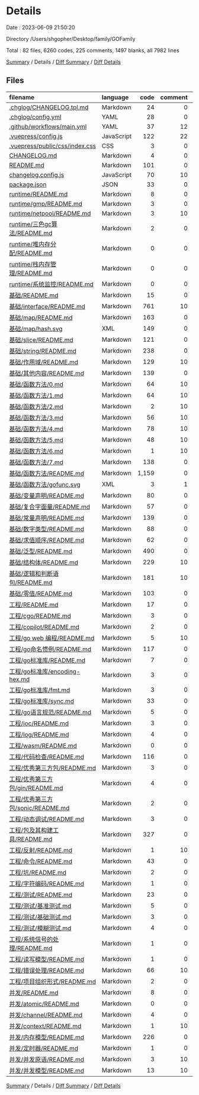 # Details

Date : 2023-06-09 21:50:20

Directory /Users/shgopher/Desktop/family/GOFamily

Total : 82 files,  6260 codes, 225 comments, 1497 blanks, all 7982 lines

[Summary](results.md) / Details / [Diff Summary](diff.md) / [Diff Details](diff-details.md)

## Files
| filename | language | code | comment | blank | total |
| :--- | :--- | ---: | ---: | ---: | ---: |
| [.chglog/CHANGELOG.tpl.md](/.chglog/CHANGELOG.tpl.md) | Markdown | 24 | 0 | 6 | 30 |
| [.chglog/config.yml](/.chglog/config.yml) | YAML | 28 | 0 | 0 | 28 |
| [.github/workflows/main.yml](/.github/workflows/main.yml) | YAML | 37 | 12 | 8 | 57 |
| [.vuepress/config.js](/.vuepress/config.js) | JavaScript | 122 | 22 | 2 | 146 |
| [.vuepress/public/css/index.css](/.vuepress/public/css/index.css) | CSS | 3 | 0 | 0 | 3 |
| [CHANGELOG.md](/CHANGELOG.md) | Markdown | 4 | 0 | 5 | 9 |
| [README.md](/README.md) | Markdown | 101 | 0 | 11 | 112 |
| [changelog.config.js](/changelog.config.js) | JavaScript | 70 | 10 | 0 | 80 |
| [package.json](/package.json) | JSON | 33 | 0 | 1 | 34 |
| [runtime/README.md](/runtime/README.md) | Markdown | 8 | 0 | 0 | 8 |
| [runtime/gmp/README.md](/runtime/gmp/README.md) | Markdown | 3 | 0 | 0 | 3 |
| [runtime/netpool/README.md](/runtime/netpool/README.md) | Markdown | 3 | 10 | 0 | 13 |
| [runtime/三色gc算法/README.md](/runtime/%E4%B8%89%E8%89%B2gc%E7%AE%97%E6%B3%95/README.md) | Markdown | 2 | 0 | 0 | 2 |
| [runtime/堆内存分配/README.md](/runtime/%E5%A0%86%E5%86%85%E5%AD%98%E5%88%86%E9%85%8D/README.md) | Markdown | 0 | 0 | 1 | 1 |
| [runtime/栈内存管理/README.md](/runtime/%E6%A0%88%E5%86%85%E5%AD%98%E7%AE%A1%E7%90%86/README.md) | Markdown | 0 | 0 | 1 | 1 |
| [runtime/系统监控/README.md](/runtime/%E7%B3%BB%E7%BB%9F%E7%9B%91%E6%8E%A7/README.md) | Markdown | 0 | 0 | 1 | 1 |
| [基础/README.md](/%E5%9F%BA%E7%A1%80/README.md) | Markdown | 15 | 0 | 0 | 15 |
| [基础/interface/README.md](/%E5%9F%BA%E7%A1%80/interface/README.md) | Markdown | 761 | 10 | 192 | 963 |
| [基础/map/README.md](/%E5%9F%BA%E7%A1%80/map/README.md) | Markdown | 163 | 0 | 63 | 226 |
| [基础/map/hash.svg](/%E5%9F%BA%E7%A1%80/map/hash.svg) | XML | 149 | 0 | 0 | 149 |
| [基础/slice/README.md](/%E5%9F%BA%E7%A1%80/slice/README.md) | Markdown | 121 | 0 | 51 | 172 |
| [基础/string/README.md](/%E5%9F%BA%E7%A1%80/string/README.md) | Markdown | 238 | 0 | 39 | 277 |
| [基础/作用域/README.md](/%E5%9F%BA%E7%A1%80/%E4%BD%9C%E7%94%A8%E5%9F%9F/README.md) | Markdown | 129 | 10 | 29 | 168 |
| [基础/其他内容/README.md](/%E5%9F%BA%E7%A1%80/%E5%85%B6%E4%BB%96%E5%86%85%E5%AE%B9/README.md) | Markdown | 139 | 0 | 67 | 206 |
| [基础/函数方法/0.md](/%E5%9F%BA%E7%A1%80/%E5%87%BD%E6%95%B0%E6%96%B9%E6%B3%95/0.md) | Markdown | 64 | 10 | 17 | 91 |
| [基础/函数方法/1.md](/%E5%9F%BA%E7%A1%80/%E5%87%BD%E6%95%B0%E6%96%B9%E6%B3%95/1.md) | Markdown | 64 | 10 | 12 | 86 |
| [基础/函数方法/2.md](/%E5%9F%BA%E7%A1%80/%E5%87%BD%E6%95%B0%E6%96%B9%E6%B3%95/2.md) | Markdown | 2 | 10 | 1 | 13 |
| [基础/函数方法/3.md](/%E5%9F%BA%E7%A1%80/%E5%87%BD%E6%95%B0%E6%96%B9%E6%B3%95/3.md) | Markdown | 56 | 10 | 9 | 75 |
| [基础/函数方法/4.md](/%E5%9F%BA%E7%A1%80/%E5%87%BD%E6%95%B0%E6%96%B9%E6%B3%95/4.md) | Markdown | 78 | 10 | 10 | 98 |
| [基础/函数方法/5.md](/%E5%9F%BA%E7%A1%80/%E5%87%BD%E6%95%B0%E6%96%B9%E6%B3%95/5.md) | Markdown | 48 | 10 | 11 | 69 |
| [基础/函数方法/6.md](/%E5%9F%BA%E7%A1%80/%E5%87%BD%E6%95%B0%E6%96%B9%E6%B3%95/6.md) | Markdown | 1 | 10 | 2 | 13 |
| [基础/函数方法/7.md](/%E5%9F%BA%E7%A1%80/%E5%87%BD%E6%95%B0%E6%96%B9%E6%B3%95/7.md) | Markdown | 138 | 0 | 29 | 167 |
| [基础/函数方法/README.md](/%E5%9F%BA%E7%A1%80/%E5%87%BD%E6%95%B0%E6%96%B9%E6%B3%95/README.md) | Markdown | 1,159 | 0 | 279 | 1,438 |
| [基础/函数方法/gofunc.svg](/%E5%9F%BA%E7%A1%80/%E5%87%BD%E6%95%B0%E6%96%B9%E6%B3%95/gofunc.svg) | XML | 3 | 1 | 0 | 4 |
| [基础/变量声明/README.md](/%E5%9F%BA%E7%A1%80/%E5%8F%98%E9%87%8F%E5%A3%B0%E6%98%8E/README.md) | Markdown | 80 | 0 | 25 | 105 |
| [基础/复合字面量/README.md](/%E5%9F%BA%E7%A1%80/%E5%A4%8D%E5%90%88%E5%AD%97%E9%9D%A2%E9%87%8F/README.md) | Markdown | 57 | 0 | 18 | 75 |
| [基础/常量声明/README.md](/%E5%9F%BA%E7%A1%80/%E5%B8%B8%E9%87%8F%E5%A3%B0%E6%98%8E/README.md) | Markdown | 139 | 0 | 31 | 170 |
| [基础/数字类型/README.md](/%E5%9F%BA%E7%A1%80/%E6%95%B0%E5%AD%97%E7%B1%BB%E5%9E%8B/README.md) | Markdown | 88 | 0 | 21 | 109 |
| [基础/求值顺序/README.md](/%E5%9F%BA%E7%A1%80/%E6%B1%82%E5%80%BC%E9%A1%BA%E5%BA%8F/README.md) | Markdown | 62 | 0 | 20 | 82 |
| [基础/泛型/README.md](/%E5%9F%BA%E7%A1%80/%E6%B3%9B%E5%9E%8B/README.md) | Markdown | 490 | 0 | 121 | 611 |
| [基础/结构体/README.md](/%E5%9F%BA%E7%A1%80/%E7%BB%93%E6%9E%84%E4%BD%93/README.md) | Markdown | 229 | 10 | 37 | 276 |
| [基础/逻辑和判断语句/README.md](/%E5%9F%BA%E7%A1%80/%E9%80%BB%E8%BE%91%E5%92%8C%E5%88%A4%E6%96%AD%E8%AF%AD%E5%8F%A5/README.md) | Markdown | 181 | 10 | 57 | 248 |
| [基础/零值/README.md](/%E5%9F%BA%E7%A1%80/%E9%9B%B6%E5%80%BC/README.md) | Markdown | 103 | 0 | 27 | 130 |
| [工程/README.md](/%E5%B7%A5%E7%A8%8B/README.md) | Markdown | 17 | 0 | 1 | 18 |
| [工程/cgo/README.md](/%E5%B7%A5%E7%A8%8B/cgo/README.md) | Markdown | 3 | 0 | 0 | 3 |
| [工程/copilot/README.md](/%E5%B7%A5%E7%A8%8B/copilot/README.md) | Markdown | 2 | 0 | 0 | 2 |
| [工程/go web 编程/README.md](/%E5%B7%A5%E7%A8%8B/go%20web%20%E7%BC%96%E7%A8%8B/README.md) | Markdown | 5 | 10 | 0 | 15 |
| [工程/go命名惯例/README.md](/%E5%B7%A5%E7%A8%8B/go%E5%91%BD%E5%90%8D%E6%83%AF%E4%BE%8B/README.md) | Markdown | 117 | 0 | 25 | 142 |
| [工程/go标准库/README.md](/%E5%B7%A5%E7%A8%8B/go%E6%A0%87%E5%87%86%E5%BA%93/README.md) | Markdown | 7 | 0 | 2 | 9 |
| [工程/go标准库/encoding-hex.md](/%E5%B7%A5%E7%A8%8B/go%E6%A0%87%E5%87%86%E5%BA%93/encoding-hex.md) | Markdown | 3 | 0 | 0 | 3 |
| [工程/go标准库/fmt.md](/%E5%B7%A5%E7%A8%8B/go%E6%A0%87%E5%87%86%E5%BA%93/fmt.md) | Markdown | 3 | 0 | 0 | 3 |
| [工程/go标准库/sync.md](/%E5%B7%A5%E7%A8%8B/go%E6%A0%87%E5%87%86%E5%BA%93/sync.md) | Markdown | 33 | 0 | 13 | 46 |
| [工程/go语言规范/README.md](/%E5%B7%A5%E7%A8%8B/go%E8%AF%AD%E8%A8%80%E8%A7%84%E8%8C%83/README.md) | Markdown | 5 | 0 | 1 | 6 |
| [工程/ioc/README.md](/%E5%B7%A5%E7%A8%8B/ioc/README.md) | Markdown | 3 | 0 | 0 | 3 |
| [工程/log/README.md](/%E5%B7%A5%E7%A8%8B/log/README.md) | Markdown | 4 | 0 | 3 | 7 |
| [工程/wasm/README.md](/%E5%B7%A5%E7%A8%8B/wasm/README.md) | Markdown | 0 | 0 | 1 | 1 |
| [工程/代码检查/README.md](/%E5%B7%A5%E7%A8%8B/%E4%BB%A3%E7%A0%81%E6%A3%80%E6%9F%A5/README.md) | Markdown | 116 | 0 | 15 | 131 |
| [工程/优秀第三方包/README.md](/%E5%B7%A5%E7%A8%8B/%E4%BC%98%E7%A7%80%E7%AC%AC%E4%B8%89%E6%96%B9%E5%8C%85/README.md) | Markdown | 3 | 0 | 0 | 3 |
| [工程/优秀第三方包/gin/README.md](/%E5%B7%A5%E7%A8%8B/%E4%BC%98%E7%A7%80%E7%AC%AC%E4%B8%89%E6%96%B9%E5%8C%85/gin/README.md) | Markdown | 4 | 0 | 0 | 4 |
| [工程/优秀第三方包/sonic/README.md](/%E5%B7%A5%E7%A8%8B/%E4%BC%98%E7%A7%80%E7%AC%AC%E4%B8%89%E6%96%B9%E5%8C%85/sonic/README.md) | Markdown | 2 | 0 | 0 | 2 |
| [工程/动态调试/README.md](/%E5%B7%A5%E7%A8%8B/%E5%8A%A8%E6%80%81%E8%B0%83%E8%AF%95/README.md) | Markdown | 3 | 0 | 0 | 3 |
| [工程/包及其构建工具/README.md](/%E5%B7%A5%E7%A8%8B/%E5%8C%85%E5%8F%8A%E5%85%B6%E6%9E%84%E5%BB%BA%E5%B7%A5%E5%85%B7/README.md) | Markdown | 327 | 0 | 115 | 442 |
| [工程/反射/README.md](/%E5%B7%A5%E7%A8%8B/%E5%8F%8D%E5%B0%84/README.md) | Markdown | 1 | 10 | 2 | 13 |
| [工程/命令/README.md](/%E5%B7%A5%E7%A8%8B/%E5%91%BD%E4%BB%A4/README.md) | Markdown | 43 | 0 | 21 | 64 |
| [工程/坑/README.md](/%E5%B7%A5%E7%A8%8B/%E5%9D%91/README.md) | Markdown | 2 | 0 | 1 | 3 |
| [工程/字符编码/README.md](/%E5%B7%A5%E7%A8%8B/%E5%AD%97%E7%AC%A6%E7%BC%96%E7%A0%81/README.md) | Markdown | 1 | 0 | 0 | 1 |
| [工程/测试/README.md](/%E5%B7%A5%E7%A8%8B/%E6%B5%8B%E8%AF%95/README.md) | Markdown | 23 | 0 | 0 | 23 |
| [工程/测试/基准测试.md](/%E5%B7%A5%E7%A8%8B/%E6%B5%8B%E8%AF%95/%E5%9F%BA%E5%87%86%E6%B5%8B%E8%AF%95.md) | Markdown | 5 | 0 | 0 | 5 |
| [工程/测试/基础测试.md](/%E5%B7%A5%E7%A8%8B/%E6%B5%8B%E8%AF%95/%E5%9F%BA%E7%A1%80%E6%B5%8B%E8%AF%95.md) | Markdown | 3 | 0 | 0 | 3 |
| [工程/测试/模糊测试.md](/%E5%B7%A5%E7%A8%8B/%E6%B5%8B%E8%AF%95/%E6%A8%A1%E7%B3%8A%E6%B5%8B%E8%AF%95.md) | Markdown | 4 | 0 | 1 | 5 |
| [工程/系统信号的处理/README.md](/%E5%B7%A5%E7%A8%8B/%E7%B3%BB%E7%BB%9F%E4%BF%A1%E5%8F%B7%E7%9A%84%E5%A4%84%E7%90%86/README.md) | Markdown | 1 | 0 | 0 | 1 |
| [工程/读写模型/README.md](/%E5%B7%A5%E7%A8%8B/%E8%AF%BB%E5%86%99%E6%A8%A1%E5%9E%8B/README.md) | Markdown | 1 | 0 | 0 | 1 |
| [工程/错误处理/README.md](/%E5%B7%A5%E7%A8%8B/%E9%94%99%E8%AF%AF%E5%A4%84%E7%90%86/README.md) | Markdown | 66 | 10 | 12 | 88 |
| [工程/项目组织形式/README.md](/%E5%B7%A5%E7%A8%8B/%E9%A1%B9%E7%9B%AE%E7%BB%84%E7%BB%87%E5%BD%A2%E5%BC%8F/README.md) | Markdown | 2 | 0 | 0 | 2 |
| [并发/README.md](/%E5%B9%B6%E5%8F%91/README.md) | Markdown | 8 | 0 | 1 | 9 |
| [并发/atomic/README.md](/%E5%B9%B6%E5%8F%91/atomic/README.md) | Markdown | 0 | 0 | 1 | 1 |
| [并发/channel/README.md](/%E5%B9%B6%E5%8F%91/channel/README.md) | Markdown | 4 | 0 | 0 | 4 |
| [并发/context/README.md](/%E5%B9%B6%E5%8F%91/context/README.md) | Markdown | 1 | 10 | 1 | 12 |
| [并发/内存模型/README.md](/%E5%B9%B6%E5%8F%91/%E5%86%85%E5%AD%98%E6%A8%A1%E5%9E%8B/README.md) | Markdown | 226 | 0 | 74 | 300 |
| [并发/定时器/README.md](/%E5%B9%B6%E5%8F%91/%E5%AE%9A%E6%97%B6%E5%99%A8/README.md) | Markdown | 1 | 0 | 0 | 1 |
| [并发/并发原语/README.md](/%E5%B9%B6%E5%8F%91/%E5%B9%B6%E5%8F%91%E5%8E%9F%E8%AF%AD/README.md) | Markdown | 3 | 10 | 2 | 15 |
| [并发/并发模型/README.md](/%E5%B9%B6%E5%8F%91/%E5%B9%B6%E5%8F%91%E6%A8%A1%E5%9E%8B/README.md) | Markdown | 13 | 10 | 1 | 24 |

[Summary](results.md) / Details / [Diff Summary](diff.md) / [Diff Details](diff-details.md)